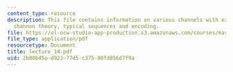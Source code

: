 ```yaml
---
content_type: resource
description: This file contains information on various channels with examples, classical
  shannon theory, typical sequences and encoding.
file: https://ol-ocw-studio-app-production.s3.amazonaws.com/courses/mas-865j-quantum-information-science-spring-2006/2b88645ad92377d5c37500fd856d7f9a_lecture_14.pdf
file_type: application/pdf
resourcetype: Document
title: lecture_14.pdf
uid: 2b88645a-d923-77d5-c375-00fd856d7f9a
---
```

